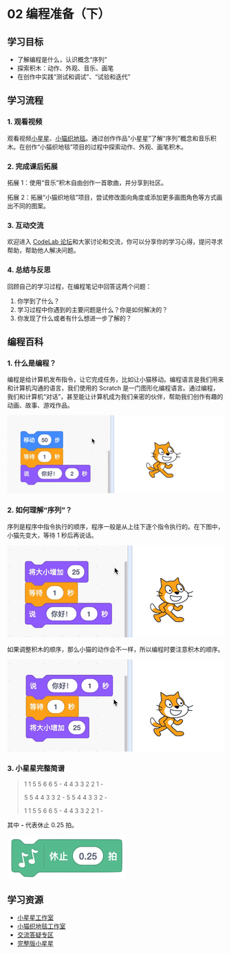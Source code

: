 # 02 编程准备（下）

## 学习目标

* 了解编程是什么，认识概念“序列”
* 探索积木：动作、外观、音乐、画笔
* 在创作中实践“测试和调试”、“试验和迭代”

## **学习流程**

### 1. 观看视频

观看视频[小星星](https://www.bilibili.com/video/BV1jT4y1K7iA?p=4)、[小猫织地毯](https://www.bilibili.com/video/BV1jT4y1K7iA?p=5)。通过创作作品“小星星”了解“序列”概念和音乐积木。在创作“小猫织地毯”项目的过程中探索动作、外观、画笔积木。

### 2. 完成课后拓展

拓展 1：使用“音乐”积木自由创作一首歌曲，并分享到社区。



拓展 2：拓展“小猫织地毯”项目，尝试修改面向角度或添加更多画图角色等方式画出不同的图案。



### 3. 互动交流

欢迎进入 [CodeLab 论坛](https://discuss.codelab.club/c/8-category/8)和大家讨论和交流，你可以分享你的学习心得，提问寻求帮助，帮助他人解决问题。

### 4. 总结与反思

回顾自己的学习过程，在编程笔记中回答这两个问题：

1. 你学到了什么？
2. 学习过程中你遇到的主要问题是什么？你是如何解决的？
3. 你发现了什么或者有什么想进一步了解的？

## 编程百科

### 1. 什么是编程？

编程是给计算机发布指令，让它完成任务，比如让小猫移动。编程语言是我们用来和计算机沟通的语言，我们使用的 Scratch 是一门图形化编程语言。通过编程，我们和计算机“对话”，甚至能让计算机成为我们亲密的伙伴，帮助我们创作有趣的动画、故事、游戏作品。

![](.gitbook/assets/2.1-bian-cheng-.gif)

### 2. 如何理解“序列”？

序列是程序中指令执行的顺序，程序一般是从上往下逐个指令执行的。在下图中，小猫先变大，等待 1 秒后再说话。

![](.gitbook/assets/2.2-xu-lie-1.gif)

如果调整积木的顺序，那么小猫的动作会不一样，所以编程时要注意积木的顺序。

![](.gitbook/assets/2.3-xu-lie-2.gif)

### 3. 小星星完整简谱

> 1 1 5 5 6 6 5 -   4 4 3 3 2 2 1 - 
>
> 5 5 4 4 3 3 2 -   5 5 4 4 3 3 2 - 
>
> 1 1 5 5 6 6 5 -   4 4 3 3 2 2 1 -

其中 **-** 代表休止 0.25 拍。

![](.gitbook/assets/2.4-xiu-zhi-.png)

## 学习资源

* [小星星工作室](https://create.codelab.club/studios/278/)
* [小猫织地毯工作室](https://create.codelab.club/studios/280/)
* [交流答疑专区](https://discuss.codelab.club/c/8-category/32-category/32)
* [完整版小星星](https://create.codelab.club/projects/5913/)

